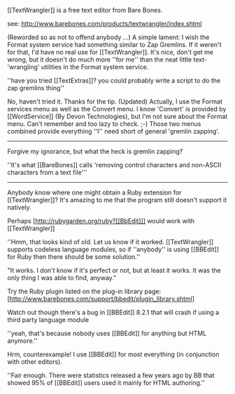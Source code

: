 

[[TextWrangler]] is a free text editor from Bare Bones.

see: http://www.barebones.com/products/textwrangler/index.shtml

(Reworded so as not to offend anybody ...) A simple lament: I wish the Format system service had something similar to Zap Gremlins. If it weren't for that, I'd have no real use for [[TextWrangler]]. It's nice, don't get me wrong, but it doesn't do much more ''for me'' than the neat little text-'wrangling' utilities in the Format system service. 

''have you tried [[TextExtras]]? you could probably write a script to do the zap gremlins thing''

No, haven't tried it. Thanks for the tip. (Updated) Actually, I use the Format services menu as well as the Convert menu. I know 'Convert' is provided by [[WordService]] (By Devon Technologies), but I'm not sure about the Format menu. Can't remember and too lazy to check. ;-) Those two menus combined provide everything ''I'' need short of general 'gremlin zapping'.

----

Forgive my ignorance, but what the heck is gremlin zapping?

''It's what [[BareBones]] calls 'removing control characters and non-ASCII characters from a text file'''

----

Anybody know where one might obtain a Ruby extension for [[TextWrangler]]? It's amazing to me that the program still doesn't support it natively.

Perhaps [http://rubygarden.org/ruby?[[BbEdit]]] would work with [[TextWrangler]]

''Hmm, that looks kind of old.  Let us know if it worked.  [[TextWrangler]] supports codeless language modules, so if ''anybody'' is using [[BBEdit]] for Ruby then there should be some solution.''

"It works. I don't know if it's perfect or not, but at least it works. It was the only thing I was able to find, anyway."

Try the Ruby plugin listed on the plug-in library page: [http://www.barebones.com/support/bbedit/plugin_library.shtml]

Watch out though there's a bug in [[BBEdit]] 8.2.1 that will crash if using a third party language module

''yeah, that's because nobody uses [[BBEdit]] for anything but HTML anymore.''

Hrm, counterexample! I use [[BBEdit]] for most everything (in conjunction with other editors). 

''Fair enough. There were statistics released a few years ago by BB that showed 95% of [[BBEdit]] users used it mainly for HTML authoring.''